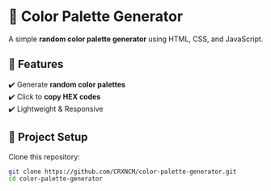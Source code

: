 # 🎨 Color Palette Generator  

A simple **random color palette generator** using HTML, CSS, and JavaScript.  

## 🚀 Features  
✔️ Generate **random color palettes**  
✔️ Click to **copy HEX codes**  
✔️ Lightweight & Responsive  

## 📂 Project Setup  
Clone this repository:  
```sh
git clone https://github.com/CRXNCM/color-palette-generator.git
cd color-palette-generator

